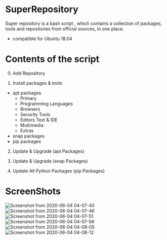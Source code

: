 # SuperRepository
Super repository is a bash script , which contains a collection of packages, tools and repositories from official sources, in one place.
- compatible for Ubuntu 18.04

# Contents of the script

0. Add Repository

1. Install packages & tools
  - apt packages
    - Primary
    - Programming Languages
    - Browsers
    - Security Tools
    - Editors Text & IDE
    - Multimedia
    - Extras
  - snap packages
  - pip packages  

2. Update & Upgrade (apt Packages)

3. Update & Upgrade (snap Packages)

4. Update All Python Packages (pip Packages)

# ScreenShots
![Screenshot from 2020-06-04 04-07-40](https://user-images.githubusercontent.com/34133187/83703768-0e263680-a619-11ea-81b9-e235263d9a5c.png)
![Screenshot from 2020-06-04 04-07-46](https://user-images.githubusercontent.com/34133187/83703771-0f576380-a619-11ea-8326-32a3060e174d.png)
![Screenshot from 2020-06-04 04-07-51](https://user-images.githubusercontent.com/34133187/83703774-0feffa00-a619-11ea-9d3f-2304c4f176ba.png)
![Screenshot from 2020-06-04 04-07-56](https://user-images.githubusercontent.com/34133187/83703775-10889080-a619-11ea-96e9-f94376d12fdf.png)
![Screenshot from 2020-06-04 04-08-05](https://user-images.githubusercontent.com/34133187/83703776-11212700-a619-11ea-9e4c-e86a7af73886.png)
![Screenshot from 2020-06-04 04-08-12](https://user-images.githubusercontent.com/34133187/83703778-11b9bd80-a619-11ea-9299-f78da765fdf0.png)
